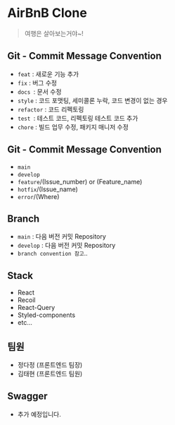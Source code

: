 # AirBnB Clone

> 여행은 살아보는거야~!

## Git - Commit Message Convention

- `feat` : 새로운 기능 추가
- `fix` : 버그 수정
- `docs `: 문서 수정
- `style` : 코드 포맷팅, 세미콜론 누락, 코드 변경이 없는 경우
- `refactor` : 코드 리펙토링
- `test `: 테스트 코드, 리펙토링 테스트 코드 추가
- `chore` : 빌드 업무 수정, 패키지 매니저 수정


## Git - Commit Message Convention
- `main`
- `develop`
- `feature`/(Issue_number) or (Feature_name)
- `hotfix`/(Issue_name)
- `error`/(Where)



## Branch 
- `main` : 다음 버전 커밋 Repository
- `develop` : 다음 버전 커밋 Repository
- `branch convention 참고`..


## Stack

- React
- Recoil
- React-Query
- Styled-components
- etc...

## 팀원

- 정다정 (프론트엔드 팀장)
- 김태현 (프론트엔드 팀원)

## Swagger

- 추가 예정입니다.
